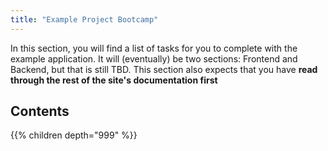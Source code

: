 ```yaml
---
title: "Example Project Bootcamp"
---
```


In this section, you will find a list of tasks for you to complete with the example application. It will (eventually) be two sections: Frontend and Backend,
but that is still TBD. This section also expects that you have **read through the rest of the site's documentation first**

## Contents
{{% children depth="999" %}}